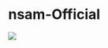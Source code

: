 # nsam-Official
<img src="https://github.com/roshikdahal/nsam-Official/blob/main/Screenshot%20from%202022-02-26%2011-30-30.png" />
